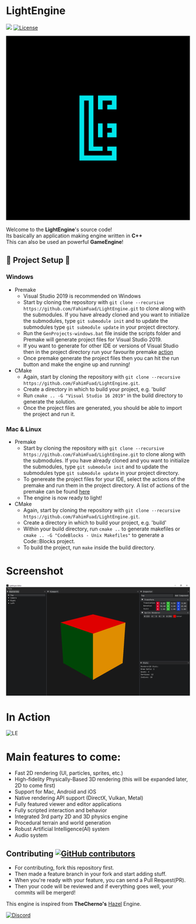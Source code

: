 
# LightEngine
![](https://github.com/FahimFuad/LightEngine/workflows/build/badge.svg)
[![License](https://img.shields.io/badge/License-Apache%202.0-blue.svg)](https://github.com/FahimFuad/LightEngine/blob/main/LICENSE)

![LightEngine](Resources/Branding/LightEngine.png)<br/>

Welcome to the **LightEngine**'s source code!<br/>
Its basically an application making engine written in **C++**<br/>
This can also be used an powerful **GameEngine**!<br/>

## :wrench: Project Setup :wrench:
### Windows
- Premake
    - Visual Studio 2019 is recommended on Windows<br/>
    - Start by cloning the repository with `git clone --recursive https://github.com/FahimFuad/LightEngine.git` to clone along with the submodules. If you have already cloned and you want to initialize the submodules, type `git submodule init` and to update the submodules type `git submodule update` in your project directory.
    - Run the `GenProjects-windows.bat` file inside the scripts folder and Premake will generate project files for Visual Studio 2019.
    - If you want to generate for other IDE or versions of Visual Studio then in the project directory run your favourite premake [action](https://github.com/premake/premake-core/wiki/Using-Premake#using-premake-to-generate-project-files)
    - Once premake generate the project files then you can hit the run button and make the engine up and running!<br/>
- CMake
    - Again, start by cloning the repository with `git clone --recursive https://github.com/FahimFuad/LightEngine.git`.
    - Create a directory in which to build your project, e.g. 'build'
    - Run `cmake .. -G "Visual Studio 16 2019"` in the build directory to generate the solution.
    - Once the project files are generated, you should be able to import the project and run it.
### Mac & Linux
- Premake
    - Start by cloning the repository with `git clone --recursive https://github.com/FahimFuad/LightEngine.git` to clone along with the submodules. If you have already cloned and you want to initialize the submodules, type `git submodule init` and to update the submodules type `git submodule update` in your project directory.
    - To genereate the project files for your IDE, select the actions of the premake and run them in the project directory. A list of actions of the premake can be found [here](https://github.com/premake/premake-core/wiki/Using-Premake#using-premake-to-generate-project-files)
    - The engine is now ready to light!
- CMake
    - Again, start by cloning the repository with `git clone --recursive https://github.com/FahimFuad/LightEngine.git`.
    - Create a directory in which to build your project, e.g. 'build'
    - Within your build directory, run `cmake ..` to generate makefiles or `cmake .. -G "CodeBlocks - Unix Makefiles"` to generate a Code::Blocks project.
    - To build the project, run `make` inside the build directory.
# Screenshot
![LightEngine](Resources/Screenshots/Demo.png)<br/>
# In Action
![LE](https://s8.gifyu.com/images/Demoaa758ed2fadc5ba8.gif)
# Main features to come: 
- Fast 2D rendering (UI, particles, sprites, etc.)
- High-fidelity Physically-Based 3D rendering (this will be expanded later, 2D to come first)
- Support for Mac, Android and iOS
- Native rendering API support (DirectX, Vulkan, Metal)
- Fully featured viewer and editor applications
- Fully scripted interaction and behavior
- Integrated 3rd party 2D and 3D physics engine
- Procedural terrain and world generation
- Robust Artificial Intelligence(AI) system
- Audio system<br/>

## Contributing [![GitHub contributors](https://img.shields.io/github/contributors/FahimFuad/LightEngine.svg)](https://GitHub.com/FahimFuad/LightEngine/graphs/contributors/)
- For contributing, fork this repository first.
- Then made a feature branch in your fork and start adding stuff.
- When you're ready with your feature, you can send a Pull Request(PR).
- Then your code will be reviewed and if everything goes well, your commits will be mergerd!

This engine is inspired from **TheCherno's** [Hazel](https://github.com/TheCherno/Hazel) Engine.

[![Discord](https://img.shields.io/badge/LightEngine--red.svg?style=social&logo=discord)](https://discord.gg/65AvSfUeym)
